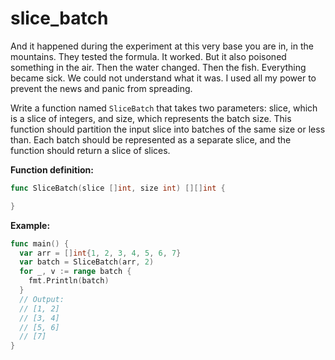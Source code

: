 # slice_batch

<p data-story-username="lascar123">And it happened during the experiment at this very base you are in, in the mountains. They tested the formula. It worked. But it also poisoned something in the air. Then the water changed. Then the fish. Everything became sick. We could not understand what it was. I used all my power to prevent the news and panic from spreading.</p>


Write a function named `SliceBatch` that takes two parameters: slice, which is a slice of integers, and size, which represents the batch size. This function should partition the input slice into batches of the same size or less than. Each batch should be represented as a separate slice, and the function should return a slice of slices.

**Function definition:**

```go
func SliceBatch(slice []int, size int) [][]int {

}
```

**Example:**

```go
func main() {
  var arr = []int{1, 2, 3, 4, 5, 6, 7}
  var batch = SliceBatch(arr, 2)
  for _, v := range batch {
    fmt.Println(batch)
  }
  // Output:
  // [1, 2]
  // [3, 4]
  // [5, 6]
  // [7]
}
```
